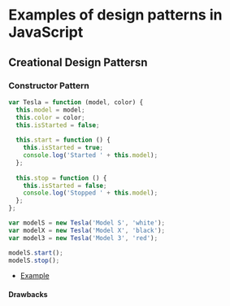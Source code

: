 # Examples of design patterns in JavaScript

## Creational Design Pattersn

### Constructor Pattern

```js
var Tesla = function (model, color) {
  this.model = model;
  this.color = color;
  this.isStarted = false;
  
  this.start = function () {
    this.isStarted = true;
    console.log('Started ' + this.model);
  };
  
  this.stop = function () {
    this.isStarted = false;
    console.log('Stopped ' + this.model);
  };
};

var modelS = new Tesla('Model S', 'white');
var modelX = new Tesla('Model X', 'black');
var model3 = new Tesla('Model 3', 'red');

modelS.start();
modelS.stop();
```

+ [Example](https://repl.it/CJDf)

#### Drawbacks

